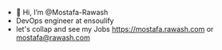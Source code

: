 - 👋 Hi, I’m @Mostafa-Rawash
- DevOps engineer at ensoulify 
- let's collap and see my Jobs https://mostafa.rawash.com or mostafa@rawash.com

<!---
Mostafa-Rawash/Mostafa-Rawash is a ✨ special ✨ repository because its `README.md` (this file) appears on your GitHub profile.
You can click the Preview link to take a look at your changes.
--->
